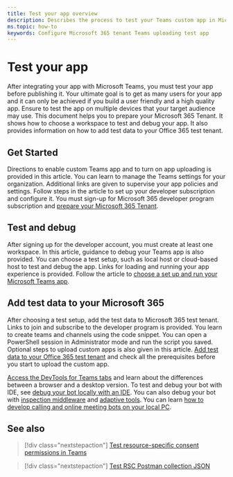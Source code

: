 ```yaml
---
title: Test your app overview
description: Describes the process to test your Teams custom app in Microsoft 365
ms.topic: how-to
keywords: Configure Microsoft 365 tenant Teams uploading test app 
---
```


# Test your app

After integrating your app with Microsoft Teams, you must test your app before publishing it. Your ultimate goal is to get as many users for your app and it can only be achieved if you build a user friendly and a high quality app. Ensure to test the app on multiple devices that your target audience may use. This document helps you to prepare your Microsoft 365 Tenant. It shows how to choose a workspace to test and debug your app. It also provides information on how to add test data to your Office 365 test tenant.

## Get Started

Directions to enable custom Teams app and to turn on app uploading is provided in this article. You can learn to manage the Teams settings for your organization. Additional links are given to supervise your app policies and settings. Follow steps in the article to set up your developer subscription and configure it. You must sign-up for Microsoft 365 developer program subscription and [prepare your Microsoft 365 Tenant](~/concepts/build-and-test/prepare-your-o365-tenant.md).

## Test and debug

After signing up for the developer account, you must create at least one workspace. In this article, guidance to debug your Teams app is also provided. You can choose a test setup, such as local host or cloud-based host to test and debug the app. Links for loading and running your app experience is provided. Follow the article to [choose a set up and run your Microsoft Teams app](~/concepts/build-and-test/debug#loading-and-running).

## Add test data to your Microsoft 365

After choosing a test setup, add the test data to Microsoft 365 test tenant. Links to join and subscribe to the developer program is provided. You learn to create teams and channels using the code snippet. You can open a PowerShell session in Administrator mode and run the script you saved. Optional steps to upload custom apps is also given in this article. [Add test data to your Office 365 test tenant](~/concepts/build-and-test/test-data.md) and check all the prerequisites before you start to upload the custom app.

[Access the DevTools for Teams tabs](~/tabs/how-to/developer-tools.md) and learn about the differences between a browser and a desktop version. To test and debug your bot with IDE, see [debug your bot locally with an IDE](~/bots/how-to/debug/locally-with-an-ide.md).
You can also debug your bot with [inspection middleware](https://docs.microsoft.com/azure/bot-service/bot-service-debug-inspection-middleware?view=azure-bot-service-4.0&tabs=csharp) and [adaptive tools](https://docs.microsoft.com/azure/bot-service/bot-service-debug-adaptive-tools?view=azure-bot-service-4.0). You can learn [how to develop calling and online meeting bots on your local PC](~/bots/calls-and-meetings/debugging-local-testing-calling-meeting-bots.md).

## See also

> [!div class="nextstepaction"]
> [Test resource-specific consent permissions in Teams](../graph-api/rsc/test-resource-specific-consent.md)

> [!div class="nextstepaction"]
> [Test RSC Postman collection JSON](../graph-api/rsc/test-rsc-json-file.md)